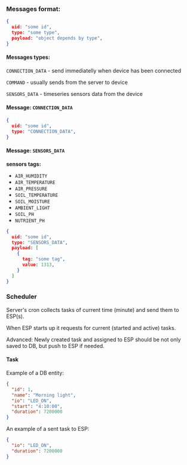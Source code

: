 
### Messages format:

```json
{
  uid: "some id",
  type: "some type",
  payload: "object depends by type",
}
```

#### Messages types:
`CONNECTION_DATA` - send immediatelly when device has been connected

`COMMAND` - usually sends from the server to device

`SENSORS_DATA` - timeseries sensors data from the device

#### Message: `CONNECTION_DATA`
```json
{
  uid: "some id",
  type: "CONNECTION_DATA",
}
```

#### Message: `SENSORS_DATA`

**sensors tags:** 
- `AIR_HUMIDITY`
- `AIR_TEMPERATURE`
- `AIR_PRESSURE` 
- `SOIL_TEMPERATURE`
- `SOIL_MOISTURE`
- `AMBIENT_LIGHT`
- `SOIL_PH`
- `NUTRIENT_PH`

```json
{
  uid: "some id",
  type: "SENSORS_DATA",
  payload: [
    {
      tag: "some tag",
      value: 1313,
    }
  ]
}
```

### Scheduler
Server's cron collects tasks of current time (minute) and send them to ESP(s).

When ESP starts up it requests for current (started and active) tasks.

Advanced: 
Newly created task and assigned to ESP should be not only saved to DB, but push to ESP if needed.

#### Task
Example of a DB entity:
```json
{
  "id": 1,
  "name": "Morning light",
  "io": "LED_ON",
  "start": "4:10:00",
  "duration": 7200000
}
```
An example of a sent task to ESP:
```json
{
  "io": "LED_ON",
  "duration": 7200000
}
```
